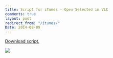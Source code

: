 ```yaml
---
title: Script for iTunes - Open Selected in VLC
comments: true
layout: post
redirect_from: "/itunes/"
Date: 2014-08-09
---
```

<a href="{{ site.github.repo }}/Script-for-iTunes---Open-Selected-in-VLC/archive/master.zip" target="_blank">Download script.</a>

<img src="{{ site.url }}/img/2014-08-09-Screen Shot 2014-08-09 at 6.29.14 am.jpg">